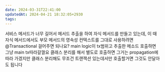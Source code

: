 ```yaml
---
date: 2024-03-31T22:41:00
updatedAt: 2024-04-21 18:32:05+2930
tags: 
---
```

서비스 메서드가 너무 길어서 메서드 추출을 하여 자식 메서드를 만들고 있는데, 이 때 자식 메서드에서도 부모 메서드의 영속성 컨텍스트를 그대로 사용하려면 @Transactional 걸어주면 되나요?
main logic이 tx범위고 추출한 메소드 호출하면 그냥 main tx따라갈껄요
클래스 분리를 해서 별도로 호출하면 그거는 propagation에 따라 가겠지만
클래스 분리해도 무조건 트랜잭션 있는데서만 호출할거면 그것도 안달아도 됩니다